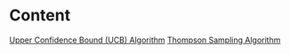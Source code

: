 # Content

[Upper Confidence Bound (UCB) Algorithm](https://github.com/makmodol1173/MLP/blob/master/Reinforcement%20Learning/UCB.ipynb)
[Thompson Sampling Algorithm]()